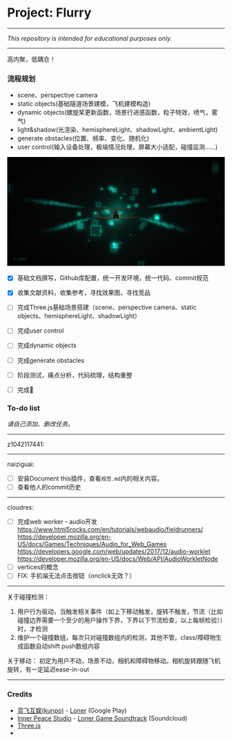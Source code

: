 # Project: Flurry

---

*This repository is intended for educational purposes only.*

---

高内聚，低耦合！

### 流程规划

- scene、perspective camera
- static objects(基础隧道场景建模，飞机建模构造)
- dynamic objects(螺旋桨更新函数，场景行进感函数，粒子特效，喷气，雾气)
- light&shadow(光渲染、hemisphereLight、shadowLight、ambientLight)
- generate obstacles(位置、频率、变化、随机化)
- user control(输入设备处理，极端情况处理，屏幕大小适配，碰撞监测……)

![效果图](_参考/Screenshot_20200912-212610.png.webp)

- [x] 基础文档撰写，Github库配置，统一开发环境，统一代码、commit规范
- [x] 收集文献资料，收集参考，寻找效果图，寻找竞品
- [ ] 完成Three.js基础场景搭建（scene、perspective camera、static objects、hemisphereLight、shadowLight）
- [ ] 完成user control
- [ ] 完成dynamic objects
- [ ] 完成generate obstacles
- [ ] 阶段测试，痛点分析，代码梳理，结构重整
- [ ] 完成:checkered_flag:


### To-do list

*请自己添加、删改任务。*


---

z1042117441: 


---

naiziguai: 

- [ ] 安装Document this插件，查看`规范.md`内的相关内容。
- [ ] 查看他人的commit历史

---


cloudres: 

- [ ] 完成web worker - audio开发 
    https://www.html5rocks.com/en/tutorials/webaudio/fieldrunners/
    https://developer.mozilla.org/en-US/docs/Games/Techniques/Audio_for_Web_Games
    https://developers.google.com/web/updates/2017/12/audio-worklet
    https://developer.mozilla.org/en-US/docs/Web/API/AudioWorkletNode
- [ ] vertices的概念
- [ ] FIX: 手机端无法点击按钮（onclick无效？）

---

关于碰撞检测：
1. 用户行为驱动，当触发相关事件（如上下移动触发，旋转不触发，节流（比如碰撞边界需要一个至少的用户操作下界，下界以下节流检查，以上每帧检验））时，才检测
2. 维护一个碰撞数组，每次只对碰撞数组内的检测，其他不管。class/障碍物生成函数自动shift push数组内容

关于移动：
    初定为用户不动，场景不动，相机和障碍物移动。相机旋转跟随飞机旋转，有一定延迟ease-in-out

---

### Credits

- [蓝飞互娱(kunpo)](https://kunpo.cc/) - [Loner](https://play.google.com/store/apps/details?id=com.kunpo.loner&hl=en_US) (Google Play)
- [Inner Peace Studio](https://soundcloud.com/innerpeacestudio) - [Loner Game Soundtrack](https://soundcloud.com/innerpeacestudio/sets/loner-game-soundtrack) (Soundcloud)
- [Three.js](https://github.com/mrdoob/three.js)
- 

